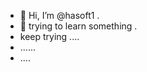 - 👋 Hi, I’m @hasoft1 .
- 👀 trying to learn something .
- keep trying ....
- ......
- ....

<!---
hasoft1/hasoft1 is a ✨ special ✨ repository because its `README.md` (this file) appears on your GitHub profile.
You can click the Preview link to take a look at your changes.
--->
